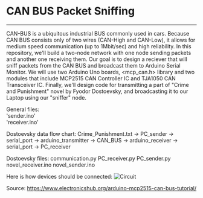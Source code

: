 # CAN BUS Packet Sniffing
---
CAN-BUS is a ubiquitous industrial BUS commonly used in cars. Because CAN BUS consists only of two wires (CAN-High and CAN-Low), it allows for medium speed communication (up to 1Mbit/sec) and high reliability. In this repository, we'll build a two-node network with one node sending packets and another one receiving them. Our goal is to design a reciever that will sniff packets from the CAN BUS and broadcast them to Arduino Serial Monitor. We will use two Arduino Uno boards, <mcp_can.h> library and two modules that include MCP2515 CAN Controller IC and TJA1050 CAN Transceiver IC. Finally, we'll design code for transmitting a part of "Crime and Punishment" novel by Fyodor Dostoevsky, and broadcasting it to our Laptop using our "sniffer" node.


General files:  
'sender.ino'  
'receiver.ino'  


Dostoevsky data flow chart: Crime_Punishment.txt -> PC_sender -> serial_port -> arduino_transmitter -> CAN_BUS -> arduino_receiver -> serial_port -> PC_receiver

Dostoevsky files:
communication.py
PC_receiver.py
PC_sender.py
novel_receiver.ino
novel_sender.ino

Here is how devices should be connected:
![Circuit](https://www.electronicshub.org/wp-content/uploads/2018/08/Arduino-MCP2515-CAN-Bus-Interface-Circuit-Diagram.jpg)

Source: https://www.electronicshub.org/arduino-mcp2515-can-bus-tutorial/
